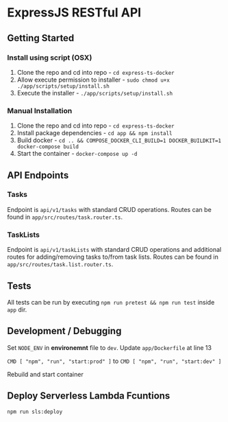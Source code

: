 # ExpressJS RESTful API

## Getting Started

### Install using script (OSX)

1. Clone the repo and cd into repo - `cd express-ts-docker`
2. Allow execute permission to installer - `sudo chmod u+x ./app/scripts/setup/install.sh`
3. Execute the installer - `./app/scripts/setup/install.sh`

### Manual Installation

1. Clone the repo and cd into repo - `cd express-ts-docker`
3. Install package dependencies - `cd app && npm install`
4. Build docker - `cd .. && COMPOSE_DOCKER_CLI_BUILD=1 DOCKER_BUILDKIT=1 docker-compose build`
5. Start the container - `docker-compose up -d`

## API Endpoints

### Tasks

Endpoint is `api/v1/tasks` with standard CRUD operations. Routes can be found in `app/src/routes/task.router.ts`.

### TaskLists

Endpoint is `api/v1/taskLists` with standard CRUD operations and additional routes for adding/removing tasks to/from task lists. Routes can be found in `app/src/routes/task.list.router.ts`.

## Tests

All tests can be run by executing `npm run pretest && npm run test` inside `app` dir.

## Development / Debugging

Set `NODE_ENV` in **environemnt** file to `dev`.
Update `app/Dockerfile` at line 13

`CMD [ "npm", "run", "start:prod" ]`
to
`CMD [ "npm", "run", "start:dev" ]`

Rebuild and start container

## Deploy Serverless Lambda Fcuntions

`npm run sls:deploy`